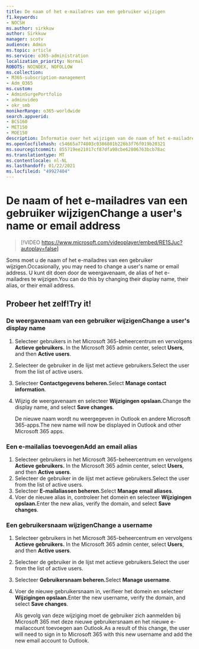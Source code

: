 ```yaml
---
title: De naam of het e-mailadres van een gebruiker wijzigen
f1.keywords:
- NOCSH
ms.author: sirkkuw
author: Sirkkuw
manager: scotv
audience: Admin
ms.topic: article
ms.service: o365-administration
localization_priority: Normal
ROBOTS: NOINDEX, NOFOLLOW
ms.collection:
- M365-subscription-management
- Adm_O365
ms.custom:
- AdminSurgePortfolio
- adminvideo
- okr_smb
monikerRange: o365-worldwide
search.appverid:
- BCS160
- MET150
- MOE150
description: Informatie over het wijzigen van de naam of het e-mailadres van een gebruiker.
ms.openlocfilehash: c54665a774803c0386801b226b3f76f019b20321
ms.sourcegitcommit: 855719ee21017cf87dfa98cbe62806763bcb78ac
ms.translationtype: MT
ms.contentlocale: nl-NL
ms.lasthandoff: 01/22/2021
ms.locfileid: "49927404"
---
```

# <a name="change-a-users-name-or-email-address"></a><span data-ttu-id="e6739-103">De naam of het e-mailadres van een gebruiker wijzigen</span><span class="sxs-lookup"><span data-stu-id="e6739-103">Change a user's name or email address</span></span>

> [!VIDEO https://www.microsoft.com/videoplayer/embed/RE1SJuc?autoplay=false]

<span data-ttu-id="e6739-104">Soms moet u de naam of het e-mailadres van een gebruiker wijzigen.</span><span class="sxs-lookup"><span data-stu-id="e6739-104">Occasionally, you may need to change a user's name or email address.</span></span> <span data-ttu-id="e6739-105">U kunt dit doen door de weergavenaam, de alias of het e-mailadres te wijzigen.</span><span class="sxs-lookup"><span data-stu-id="e6739-105">You can do this by changing their display name, their alias, or their email address.</span></span> 

## <a name="try-it"></a><span data-ttu-id="e6739-106">Probeer het zelf!</span><span class="sxs-lookup"><span data-stu-id="e6739-106">Try it!</span></span>

### <a name="change-a-users-display-name"></a><span data-ttu-id="e6739-107">De weergavenaam van een gebruiker wijzigen</span><span class="sxs-lookup"><span data-stu-id="e6739-107">Change a user's display name</span></span>

1. <span data-ttu-id="e6739-108">Selecteer gebruikers in het Microsoft 365-beheercentrum en vervolgens **Actieve gebruikers.** </span><span class="sxs-lookup"><span data-stu-id="e6739-108">In the Microsoft 365 admin center, select **Users**, and then **Active users**.</span></span>
1. <span data-ttu-id="e6739-109">Selecteer de gebruiker in de lijst met actieve gebruikers.</span><span class="sxs-lookup"><span data-stu-id="e6739-109">Select the user from the list of active users.</span></span>
1. <span data-ttu-id="e6739-110">Selecteer **Contactgegevens beheren.**</span><span class="sxs-lookup"><span data-stu-id="e6739-110">Select **Manage contact information**.</span></span>
1. <span data-ttu-id="e6739-111">Wijzig de weergavenaam en selecteer **Wijzigingen opslaan.**</span><span class="sxs-lookup"><span data-stu-id="e6739-111">Change the display name, and select **Save changes**.</span></span>

    <span data-ttu-id="e6739-112">De nieuwe naam wordt nu weergegeven in Outlook en andere Microsoft 365-apps.</span><span class="sxs-lookup"><span data-stu-id="e6739-112">The new name will now be displayed in Outlook and other Microsoft 365 apps.</span></span>

### <a name="add-an-email-alias"></a><span data-ttu-id="e6739-113">Een e-mailalias toevoegen</span><span class="sxs-lookup"><span data-stu-id="e6739-113">Add an email alias</span></span>

1. <span data-ttu-id="e6739-114">Selecteer gebruikers in het Microsoft 365-beheercentrum en vervolgens **Actieve gebruikers.** </span><span class="sxs-lookup"><span data-stu-id="e6739-114">In the Microsoft 365 admin center, select **Users**, and then **Active users**.</span></span>
1. <span data-ttu-id="e6739-115">Selecteer de gebruiker in de lijst met actieve gebruikers.</span><span class="sxs-lookup"><span data-stu-id="e6739-115">Select the user from the list of active users.</span></span>
1. <span data-ttu-id="e6739-116">Selecteer **E-mailaliassen beheren.**</span><span class="sxs-lookup"><span data-stu-id="e6739-116">Select **Manage email aliases**.</span></span>
1. <span data-ttu-id="e6739-117">Voer de nieuwe alias in, controleer het domein en selecteer **Wijzigingen opslaan.**</span><span class="sxs-lookup"><span data-stu-id="e6739-117">Enter the new alias, verify the domain, and select **Save changes**.</span></span>

### <a name="change-a-username"></a><span data-ttu-id="e6739-118">Een gebruikersnaam wijzigen</span><span class="sxs-lookup"><span data-stu-id="e6739-118">Change a username</span></span>

1. <span data-ttu-id="e6739-119">Selecteer gebruikers in het Microsoft 365-beheercentrum en vervolgens **Actieve gebruikers.** </span><span class="sxs-lookup"><span data-stu-id="e6739-119">In the Microsoft 365 admin center, select **Users**, and then **Active users**.</span></span>
1. <span data-ttu-id="e6739-120">Selecteer de gebruiker in de lijst met actieve gebruikers.</span><span class="sxs-lookup"><span data-stu-id="e6739-120">Select the user from the list of active users.</span></span>
1. <span data-ttu-id="e6739-121">Selecteer **Gebruikersnaam beheren.**</span><span class="sxs-lookup"><span data-stu-id="e6739-121">Select **Manage username**.</span></span>
1. <span data-ttu-id="e6739-122">Voer de nieuwe gebruikersnaam in, verifieer het domein en selecteer **Wijzigingen opslaan.**</span><span class="sxs-lookup"><span data-stu-id="e6739-122">Enter the new username, verify the domain, and select **Save changes**.</span></span>

    <span data-ttu-id="e6739-123">Als gevolg van deze wijziging moet de gebruiker zich aanmelden bij Microsoft 365 met deze nieuwe gebruikersnaam en het nieuwe e-mailaccount toevoegen aan Outlook.</span><span class="sxs-lookup"><span data-stu-id="e6739-123">As a result of this change, the user will need to sign in to Microsoft 365 with this new username and add the new email account to Outlook.</span></span>
